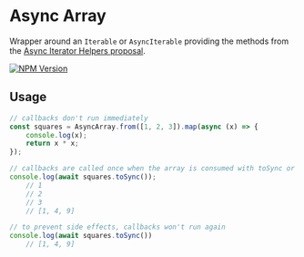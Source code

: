 # Async Array

Wrapper around an `Iterable` or `AsyncIterable` providing the methods from the [Async Iterator Helpers proposal](https://github.com/tc39/proposal-async-iterator-helpers).

[npm-image]: https://img.shields.io/npm/v/@shigen/async-array.svg
[npm-url]: https://npmjs.org/package/@shigen/async-array

[![NPM Version][npm-image]][npm-url]

## Usage

```ts
// callbacks don't run immediately
const squares = AsyncArray.from([1, 2, 3]).map(async (x) => {
	console.log(x);
	return x * x;
});

// callbacks are called once when the array is consumed with toSync or for await
console.log(await squares.toSync());
	// 1
	// 2
	// 3
	// [1, 4, 9]

// to prevent side effects, callbacks won't run again
console.log(await squares.toSync())
	// [1, 4, 9]
```
